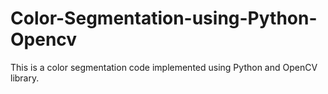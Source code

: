 # Color-Segmentation-using-Python-Opencv
This is a color segmentation code implemented using Python and OpenCV library.
